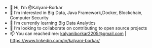 - 👋 Hi, I’m @Kalyani-Borkar
- 👀 I’m interested in Big Data, Java Framework,Docker, Blockchain, Computer Security
- 🌱 I’m currently learning Big Data Analytics
- 💞️ I’m looking to collaborate on contributing to open source projects
- 📫 You can reached me: kalyaniborkar2205@gmail.com | https://www.linkedin.com/in/kalyani-borkar/

